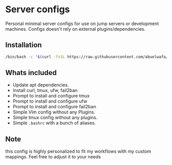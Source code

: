 # Server configs

Personal minimal server configs for use on jump servers or development machines. Configs doesn't rely on external plugins/dependencies.

## Installation

```sh
/bin/bash -c "$(curl -fsSL https://raw.githubusercontent.com/abuelwafa/dotfiles/master/server-configs/setup.sh)"
```

## Whats included
- Update apt dependencies.
- Install curl, tmux, ufw, fail2ban
- Prompt to install and configure tmux
- Prompt to install and configure ufw
- Prompt to install and configure fail2ban
- Simple Vim config without any Plugins.
- Simple tmux config without any plugins.
- Simple `.bashrc` with a bunch of aliases.

## Note
this config is highly personalized to fit my workflows with my custom mappings. Feel free to adjust it to your needs
